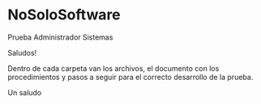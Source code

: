 # NoSoloSoftware
Prueba Administrador Sistemas

Saludos!

Dentro de cada carpeta van los archivos, el documento con los procedimientos y pasos a seguir para el correcto desarrollo de la prueba.

Un saludo
